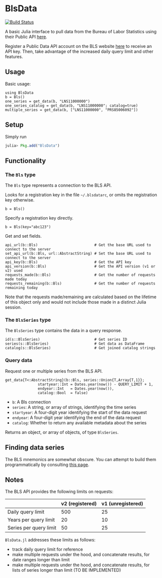 # BlsData
[![Build Status](https://travis-ci.org/micahjsmith/BlsData.jl.svg?branch=master)](https://travis-ci.org/micahjsmith/BlsData.jl)

A basic Julia interface to pull data from the Bureau of Labor Statistics using
their Public API [here](http://www.bls.gov/developers/home.htm).

Register a Public Data API account on the BLS website
[here](http://data.bls.gov/registrationEngine/) to receive an API key. Then, take advantage
of the increased daily query limit and other features.

## Usage

Basic usage:
```
using BlsData
b = Bls()
one_series = get_data(b, "LNS11000000")
one_series_catalog = get_data(b, "LNS11000000"; catalog=true)
multiple_series = get_data(b, ["LNS11000000", "PRS85006092"])
```

## Setup

Simply run
```julia
julia> Pkg.add("BlsData")
```

## Functionality

### The `Bls` type
The `Bls` type represents a connection to the BLS API.

Looks for a registration key in the file `~/.blsdatarc`, or omits the registration key otherwise.
```
b = Bls()
```

Specify a registration key directly.
```
b = Bls(key="abc123")
```

Get and set fields.
```
api_url(b::Bls)                          # Get the base URL used to connect to the server
set_api_url(b::Bls, url::AbstractString) # Set the base URL used to connect to the server
api_key(b::Bls)                          # Get the API key
api_version(b::Bls)                      # Get the API version (v1 or v2) used
requests_made(b::Bls)                    # Get the number of requests made today
requests_remaining(b::Bls)               # Get the number of requests remaining today
```

Note that the requests made/remaining are calculated based on the lifetime of this object
only and would not include those made in a distinct Julia session.

### The `BlsSeries` type
The `BlsSeries` type contains the data in a query response.

```
id(s::BlsSeries)                         # Get series ID
series(s::BlsSeries)                     # Get data as DataFrame
catalog(s::BlsSeries)                    # Get joined catalog strings
```

### Query data
Request one or multiple series from the BLS API.
```
get_data{T<:AbstractString}(b::Bls, series::Union{T,Array{T,1}};
               startyear::Int = Dates.year(now()) - QUERY_LIMIT + 1,
               endyear::Int   = Dates.year(now()),
               catalog::Bool  = false)
```

* `b`: A Bls connection
* `series`: A string, or array of strings, identifying the time series
* `startyear`: A four-digit year identifying the start of the data request
* `endyear`: A four-digit year identifying the end of the data request
* `catalog`: Whether to return any available metadata about the series

Returns an object, or array of objects, of type `BlsSeries`.

## Finding data series
The BLS mnemonics are somewhat obscure. You can attempt to build them programmatically by
consulting [this page](http://www.bls.gov/help/hlpforma.htm).

## Notes
The BLS API provides the following limits on requests:

|                        | v2 (registered) | v1 (unregistered) |
| ---                    | ---             | ---               |
| Daily query limit      | 500             | 25                |
| Years per query limit  | 20              | 10                |
| Series per query limit | 50              | 25                |

`BlsData.jl` addresses these limits as follows:
- track daily query limit for reference
- make multiple requests under the hood, and concatenate results, for date ranges longer
  than limit
- make multiple requests under the hood, and concatenate results, for lists of series longer
  than limit (TO BE IMPLEMENTED)

